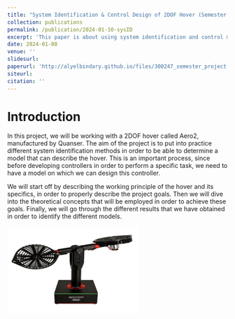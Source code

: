 ```yaml
---
title: "System Identification & Control Design of 2DOF Hover (Semester Project in DDMaC Lab)"
collection: publications
permalink: /publication/2024-01-10-sysID
excerpt: 'This paper is about using system identification and control methods in order to identify the Multi-Input-Multi-Output (MIMO) model of a 2DOF hover.'
date: 2024-01-08
venue: ''
slidesurl: 
paperurl: 'http://alyelbindary.github.io/files/300247_semester_project.pdf'
siteurl:
citation: ''
---
```


Introduction
===

In this project, we will be working with a 2DOF hover called Aero2, manufactured by Quanser. The aim of the project is to put into practice different system identification methods in order to be able to determine a model that can describe the hover. This is an important process, since before developing controllers in order to perform a specific task, we need to have a model on which we can design this controller. 

We will start off by describing the working principle of the hover and its specifics, in order to properly describe the project goals. Then we will dive into the theoretical concepts that will be employed in order to achieve these goals. Finally, we will go through the different results that we have obtained in order to identify the different models.

<img src="../files/hover.png" alt="Quanser Aero2 Hover" width="300" height="200">